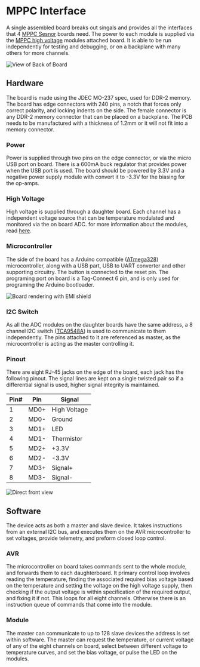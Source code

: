 # MPPC Interface
A single assembled board breaks out singals and provides all the interfaces that 4 [MPPC Sesnor](https://github.com/Sawaiz/mppcSensor) boards need. The power to each module is supplied via the [MPPC high voltage](https://github.com/Sawaiz/mppcHighVoltage) modules 
attached board. It is able to be run independently for testing and debugging, or on a backplane with many others for more channels.

![][mppcInterfaceIsometric]

## Hardware
The board is made using the JDEC MO-237 spec, used for DDR-2 memory. The board has edge connectors with 240 pins, a notch that forces only correct polarity, and locking indents on the side. The female connector is any DDR-2 memory connector that can be placed on a backplane. The PCB needs to be manufactured with a thickness of 1.2mm or it will not fit into a memory connector.

### Power
Power is supplied through two pins on the edge connector, or via the micro USB port on board. There is a 600mA buck regulator that provides power when the USB port is used. The board should be powered by 3.3V and a negative power supply module with convert it to -3.3V for the biasing for the op-amps.

### High Voltage
High voltage is supplied through a daughter board. Each channel has a independent voltage source that can be temperature modulated and monitored via the on board ADC. for more information about the modules, read [here](https://github.com/Sawaiz/mppcHighVoltage).

### Microcontroller
The side of the board has a Arduino compatible ([ATmega328](http://www.atmel.com/images/Atmel-8271-8-bit-AVR-Microcontroller-ATmega48A-48PA-88A-88PA-168A-168PA-328-328P_datasheet_Complete.pdf)) microcontroller, along with a USB part, USB to UART converter and other supporting circuitry. The button is connected to the reset pin. The programing port on board is a Tag-Connect 6 pin, and is only used for programing the Arduino bootloader.

![][mppcInterfaceBack]

### I2C Switch
As all the ADC modules on the daughter boards have the same address, a 8 channel I2C switch ([TCA9548A](http://www.ti.com/lit/ds/symlink/tca9548a.pdf)) is used to communicate to them independently. The pins attached to it are referenced as master, as the microcontroller is acting as the master controlling it.


### Pinout
There are eight RJ-45 jacks on the edge of the board, each jack has the following pinout. The signal lines are kept on a single twisted pair so if a differential signal is used, higher signal integrity is maintained.

|Pin# | Pin  | Signal        |
| --- | ---- | ------------- |
| 1   | MD0+ | High Voltage  |
| 2   | MD0- | Ground        |
| 3   | MD1+ | LED           |
| 4   | MD1- | Thermistor    |
| 5   | MD2+ | +3.3V         |
| 6   | MD2- | -3.3V         |
| 7   | MD3+ | Signal+       |
| 8   | MD3- | Signal-       |

![][mppcInterfaceFront]

## Software
The device acts as both a master and slave device. It takes instructions from an external I2C bus, and executes them on the AVR microcontroller to set voltages, provide telemetry, and preform closed loop control.

### AVR
The microcontroller on board takes commands sent to the whole module, and forwards them to each daughterboard. It primary control loop involves reading the temperature, finding the associated required bias voltage based on the temperature and setting the voltage on the high voltage supply, then checking if the output voltage is within specification of the required output, and fixing it if not. This loops for all eight channels. Otherwise there is an instruction queue of commands that come into the module.

### Module
The master can communicate to up to 128 slave devices the address is set within software. The master can request the temperature, or current voltage of any of the eight channels on board, select between different voltage to temperature curves, and set the bias voltage, or pulse the LED on the modules.


[mppcInterfaceIsometric]: cad/renderings/mppcInterfaceIsometric.jpg "View of Back of Board"
[mppcInterfaceFront]: cad/renderings/mppcInterfaceFront.jpg "Direct front view"
[mppcInterfaceBack]: cad/renderings/mppcInterfaceBack.jpg "Board rendering with EMI shield"
